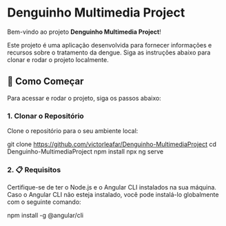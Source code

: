 # Denguinho Multimedia Project

Bem-vindo ao projeto **Denguinho Multimedia Project**!

Este projeto é uma aplicação desenvolvida para fornecer informações e recursos sobre o tratamento da dengue. Siga as instruções abaixo para clonar e rodar o projeto localmente.

## 🚀 Como Começar

Para acessar e rodar o projeto, siga os passos abaixo:

### 1. Clonar o Repositório

Clone o repositório para o seu ambiente local:

git clone https://github.com/victorleafar/Denguinho-MultimediaProject
cd Denguinho-MultimediaProject
npm install
npx ng serve

### 2. 📋 Requisitos
Certifique-se de ter o Node.js e o Angular CLI instalados na sua máquina.
Caso o Angular CLI não esteja instalado, você pode instalá-lo globalmente com o seguinte comando:

npm install -g @angular/cli



